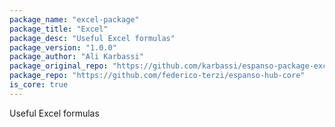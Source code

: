 ```yaml
---
package_name: "excel-package"
package_title: "Excel"
package_desc: "Useful Excel formulas"
package_version: "1.0.0"
package_author: "Ali Karbassi"
package_original_repo: "https://github.com/karbassi/espanso-package-excel"
package_repo: "https://github.com/federico-terzi/espanso-hub-core"
is_core: true
---
```


Useful Excel formulas
